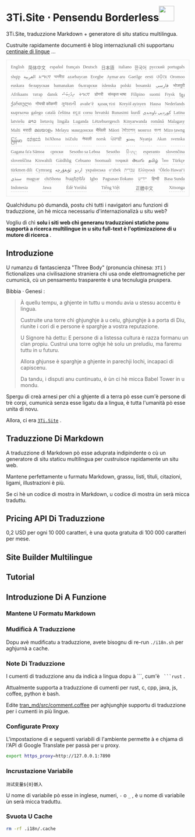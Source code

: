 <h1 style="justify-content:space-between">3Ti.Site ⋅ Pensendu Borderless<img src="//i-01.eu.org/3Ti/logo.svg" style="user-select:none;margin-top:-1px;width:42px"></h1>

3Ti.Site, traduzzione Markdown + generatore di situ staticu multilingua.

Custruite rapidamente documenti è blog internaziunali chì supportanu [centinaie di lingue](https://github.com/i18n-site/node/blob/main/lang/src/index.js) ...

<pre class="langli" style="display:flex;flex-wrap:wrap;background:transparent;border:1px solid #eee;font-size:12px;box-shadow:0 0 3px inset #eee;padding:12px 5px 4px 12px;justify-content:space-between;"><style>pre.langli i{font-weight:300;font-family:s;margin-right:7px;margin-bottom:8px;font-style:normal;color:#666;border-bottom:1px dashed #ccc;}</style><i>English</i><i> 简体中文 </i><i>español</i><i>français</i><i>Deutsch</i><i> 日本語 </i><i>italiano</i><i>한국어</i><i>русский</i><i>português</i><i>shqip</i><i>‫العربية‬</i><i>አማርኛ</i><i>অসমীয়া</i><i>azərbaycan</i><i>Eʋegbe</i><i>Aymar aru</i><i>Gaeilge</i><i>eesti</i><i>ଓଡ଼ିଆ</i><i>Oromoo</i><i>euskara</i><i>беларуская</i><i>bamanakan</i><i>български</i><i>íslenska</i><i>polski</i><i>bosanski</i><i>‫فارسی‬</i><i>भोजपुरी</i><i>Afrikaans</i><i>татар</i><i>dansk</i><i>‫ދިވެހިބަސް‬</i><i>ትግርኛ</i><i>डोगरी</i><i>संस्कृत भाषा</i><i>Filipino</i><i>suomi</i><i>Frysk</i><i>ខ្មែរ</i><i>ქართული</i><i>गोंयची कोंकणी</i><i>ગુજરાતી</i><i>avañe’ẽ</i><i>қазақ тілі</i><i>Kreyòl ayisyen</i><i>Hausa</i><i>Nederlands</i><i>кыргызча</i><i>galego</i><i>català</i><i>čeština</i><i>ಕನ್ನಡ</i><i>corsu</i><i>hrvatski</i><i>Runasimi</i><i>kurdî</i><i>‫کوردیی ناوەندی‬</i><i>Latina</i><i>latviešu</i><i>ລາວ</i><i>lietuvių</i><i>lingála</i><i>Luganda</i><i>Lëtzebuergesch</i><i>Kinyarwanda</i><i>română</i><i>Malagasy</i><i>Malti</i><i>मराठी</i><i>മലയാളം</i><i>Melayu</i><i>македонски</i><i>मैथिली</i><i>Māori</i><i>মৈতৈলোন্</i><i>монгол</i><i>বাংলা</i><i>Mizo ṭawng</i><i>မြန်မာ</i><i>𞄀𞄄𞄰𞄩𞄍𞄜𞄰</i><i>IsiXhosa</i><i>isiZulu</i><i>नेपाली</i><i>norsk</i><i>ਪੰਜਾਬੀ</i><i>‫پښتو‬</i><i>Nyanja</i><i>Akan</i><i>svenska</i><i>Gagana fa'a Sāmoa</i><i>српски</i><i>Sesotho sa Leboa</i><i>Sesotho</i><i>සිංහල</i><i>esperanto</i><i>slovenčina</i><i>slovenščina</i><i>Kiswahili</i><i>Gàidhlig</i><i>Cebuano</i><i>Soomaali</i><i>тоҷикӣ</i><i>తెలుగు</i><i>தமிழ்</i><i>ไทย</i><i>Türkçe</i><i>türkmen dili</i><i>Cymraeg</i><i>‫ئۇيغۇرچە‬</i><i>‫اردو‬</i><i>українська</i><i>o‘zbek</i><i>‫עברית‬</i><i>Ελληνικά</i><i>ʻŌlelo Hawaiʻi</i><i>‫سنڌي‬</i><i>magyar</i><i>chiShona</i><i>հայերեն</i><i>Igbo</i><i>Pagsasao Ilokano</i><i>‫ייִדיש‬</i><i>हिन्दी</i><i>Basa Sunda</i><i>Indonesia</i><i>Jawa</i><i>Èdè Yorùbá</i><i>Tiếng Việt</i><i> 正體中文 </i><i>Xitsonga</i></pre>

Qualchidunu pò dumandà, postu chì tutti i navigatori anu funzioni di traduzzione, ùn hè micca necessariu d'internazionalizà u situ web?

Vogliu dì chì **solu i siti web chì generanu traduzzioni statiche ponu supportà a ricerca multilingue in u situ full-text è l'optimizazione di u mutore di ricerca** .

## Introduzione

U rumanzu di fantascienza &quot;Three Body&quot; (pronuncia chinesa: `3Tǐ` ) fictionalizes una civilisazione straniera chì usa onde elettromagnetiche per cumunicà, cù un pensamentu trasparente è una tecnulugia pruspera.

Bibbia · Genesi :

> À quellu tempu, a ghjente in tuttu u mondu avia u stessu accentu è lingua.
>
> Custruite una torre chì ghjunghje à u celu, ghjunghje à a porta di Diu, riunite i cori di e persone è sparghje a vostra reputazione.
>
> U Signore hà dettu: E persone di a listessa cultura è razza formanu un clan propiu. Custruì una torre oghje hè solu un preludiu, ma faremu tuttu in u futuru.
>
> Allora ghjunse è sparghje a ghjente in parechji lochi, incapaci di capiscenu.
>
> Da tandu, i disputi anu cuntinuatu, è ùn ci hè micca Babel Tower in u mondu.

Spergu di creà arnesi per chì a ghjente di a terra pò esse cum'è persone di trè corpi, cumunicà senza esse ligatu da a lingua, è tutta l'umanità pò esse unita di novu.

Allora, ci era [`3Ti.Site`](//3Ti.Site) .

## Traduzzione Di Markdown

A traduzzione di Markdown pò esse aduprata indipindente o cù un generatore di situ staticu multilingua per custruisce rapidamente un situ web.

Mantene perfettamente u furmatu Markdown, grassu, listi, tituli, citazioni, ligami, illustrazioni è più.

Se ci hè un codice di mostra in Markdown, u codice di mostra ùn serà micca traduttu.

## Pricing API Di Traduzzione

0,2 USD per ogni 10 000 caratteri, è una quota gratuita di 100 000 caratteri per mese.

## Site Builder Multilingue

## Tutorial

## Introduzione Di A Funzione

### Mantene U Formatu Markdown

### Mudificà A Traduzzione

Dopu avè mudificatu a traduzzione, avete bisognu di re-run `./i18n.sh` per aghjurnà a cache.

### Note Di Traduzzione

I cumenti di traduzzione anu da indicà a lingua dopu à \```, cum'è ` ```rust` .

Attualmente supporta a traduzzione di cumenti per rust, c, cpp, java, js, coffee, python è bash.

Edite [tran_md/src/comment.coffee](https://github.com/i18n-site/node/blob/main/tran_md/src/comment.coffee) per aghjunghje supportu di traduzzione per i cumenti in più lingue.

### Configurate Proxy

L'impostazione di e seguenti variabili di l'ambiente permette à e chjama di l'API di Google Translate per passà per u proxy.

```bash
export https_proxy=http://127.0.0.1:7890
```

### Incrustazione Variabile

```
测试变量${0}嵌入
```

U nome di variabile pò esse in inglese, numeri, `-` o `_` , è u nome di variabile ùn serà micca traduttu.

### Svuota U Cache

```bash
rm -rf .i18n/.cache
```
